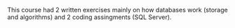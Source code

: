 This course had 2 written exercises mainly on how databases work (storage and algorithms) and 2 coding assingments (SQL Server).
